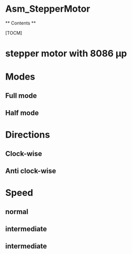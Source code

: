 # Asm_StepperMotor
 ** Contents **

[TOCM]

# stepper motor with 8086 µp
# Modes 
## Full mode
## Half mode
# Directions 
## Clock-wise
## Anti clock-wise
# Speed
## normal 
## intermediate 
## intermediate 
